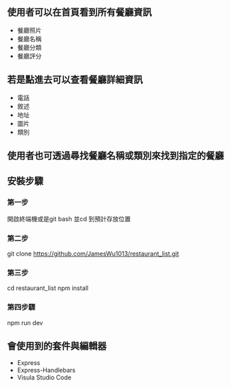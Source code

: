 ##  使用者可以在首頁看到所有餐廳資訊
+ 餐廳照片
+ 餐廳名稱
+ 餐廳分類
+ 餐廳評分

## 若是點進去可以查看餐廳詳細資訊
+ 電話
+ 敘述
+ 地址
+ 圖片
+ 類別

## 使用者也可透過尋找餐廳名稱或類別來找到指定的餐廳

## 安裝步驟

### 第一步

開啟終端機或是git bash 並cd 到預計存放位置

### 第二步
git clone https://github.com/JamesWu1013/restaurant_list.git

### 第三步
cd restaurant_list
npm install

### 第四步驟
npm run dev

## 會使用到的套件與編輯器
+ Express 
+ Express-Handlebars
+ Visula Studio Code
